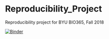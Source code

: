 # Reproducibility_Project
Reproducibility project for BYU BIO365, Fall 2018

[![Binder](https://mybinder.org/badge_logo.svg)](https://mybinder.org/v2/gh/AmandaOliphant/Reproducibility_Project/master)
